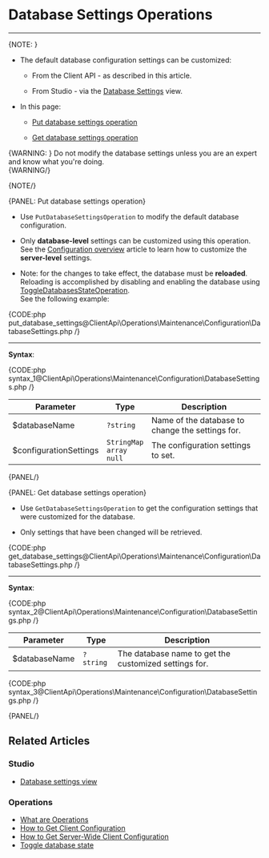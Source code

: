 # Database Settings Operations

---

{NOTE: }
  
* The default database configuration settings can be customized:

  * From the Client API - as described in this article.

  * From Studio - via the [Database Settings](../../../../studio/database/settings/database-settings#database-settings) view.

* In this page:  

  * [Put database settings operation](../../../../client-api/operations/maintenance/configuration/database-settings-operation#put-database-settings-operation)

  * [Get database settings operation](../../../../client-api/operations/maintenance/configuration/database-settings-operation#get-database-settings-operation)

{WARNING: }
Do not modify the database settings unless you are an expert and know what you're doing.  
{WARNING/}

{NOTE/}

{PANEL: Put database settings operation}

* Use `PutDatabaseSettingsOperation` to modify the default database configuration.

* Only **database-level** settings can be customized using this operation.  
  See the [Configuration overview](../../../../server/configuration/configuration-options) article to learn how to customize the **server-level** settings.  

* Note: for the changes to take effect, the database must be **reloaded**.  
  Reloading is accomplished by disabling and enabling the database using [ToggleDatabasesStateOperation](../../../../client-api/operations/server-wide/toggle-databases-state).  
  See the following example:

{CODE:php put_database_settings@ClientApi\Operations\Maintenance\Configuration\DatabaseSettings.php /}

---

**Syntax**:

{CODE:php syntax_1@ClientApi\Operations\Maintenance\Configuration\DatabaseSettings.php /}

| Parameter             | Type       | Description                                      |
|-----------------------|------------|--------------------------------------------------|
| $databaseName          | `?string` | Name of the database to change the settings for. |
| $configurationSettings | `StringMap`<br>`array`<br>`null` | The configuration settings to set.               |


{PANEL/}

{PANEL: Get database settings operation}

* Use `GetDatabaseSettingsOperation` to get the configuration settings that were customized for the database.  

* Only settings that have been changed will be retrieved.

{CODE:php get_database_settings@ClientApi\Operations\Maintenance\Configuration\DatabaseSettings.php /}

---

**Syntax**:

{CODE:php syntax_2@ClientApi\Operations\Maintenance\Configuration\DatabaseSettings.php /}

| Parameter    | Type      | Description                                            |
|--------------|-----------|--------------------------------------------------------|
| $databaseName | `?string` | The database name to get the customized settings for. |


{CODE:php syntax_3@ClientApi\Operations\Maintenance\Configuration\DatabaseSettings.php /}

{PANEL/}

## Related Articles

### Studio

- [Database settings view](../../../../studio/database/settings/database-settings#database-settings)

### Operations

- [What are Operations](../../../../client-api/operations/what-are-operations)
- [How to Get Client Configuration](../../../../client-api/operations/maintenance/configuration/get-client-configuration)
- [How to Get Server-Wide Client Configuration](../../../../client-api/operations/server-wide/configuration/get-serverwide-client-configuration)
- [Toggle database state](../../../../client-api/operations/server-wide/toggle-databases-state)
